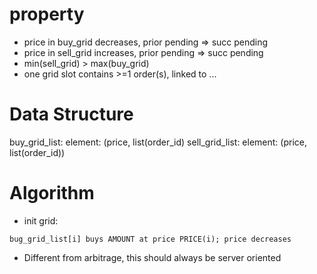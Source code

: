 # property
* price in buy_grid decreases, prior pending => succ pending
* price in sell_grid increases, prior pending => succ pending
* min(sell_grid) > max(buy_grid)
* one grid slot contains >=1 order(s), linked to ...
 
# Data Structure
buy_grid_list: element: (price, list(order_id)
sell_grid_list: element: (price, list(order_id))

# Algorithm

* init grid:
```
bug_grid_list[i] buys AMOUNT at price PRICE(i); price decreases
```

* Different from arbitrage, this should always be server oriented
